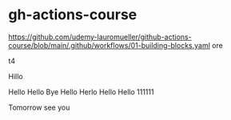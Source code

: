 # gh-actions-course
https://github.com/udemy-lauromueller/github-actions-course/blob/main/.github/workflows/01-building-blocks.yaml
ore

t4

Hillo

Hello
Hello
Bye
Hello
Herlo
Hello
Hello
111111




Tomorrow see you

